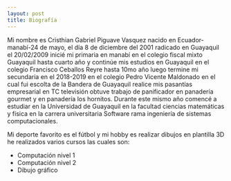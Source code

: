 ```yaml
---
layout: post
title: Biografía
---
```


Mi nombre es Cristhian Gabriel Piguave Vasquez  nacido en  Ecuador-manabí-24 de mayo, el día 8 de diciembre del 2001 radicado en Guayaquil el 20/02/2009 inicié mi primaria en manabí en el colegio fiscal mixto Guayaquil hasta cuarto año y continúe mis estudios en Guayaquil en el colegio Francisco Ceballos Reyre hasta 10mo año luego termine mi secundaria en el 2018-2019 en el colegio Pedro Vicente Maldonado en el cual fui escolta de la Bandera de Guayaquil realice mis pasantías empresarial en TC televisión obtuve trabajo de panificador en panadería gourmet y en panadería los hornitos. Durante este mismo año comencé a estudiar en la Universidad de Guayaquil en la facultad ciencias matemáticas y física  en la carrera universitaria Software rama ingeniería de sistemas computacionales.

Mi deporte favorito es el fútbol y mi hobby es realizar dibujos en plantilla 3D he realizados varios cursos las cuales son:
* Computación nivel 1
* Computación nivel 2 
* Dibujo gráfico
